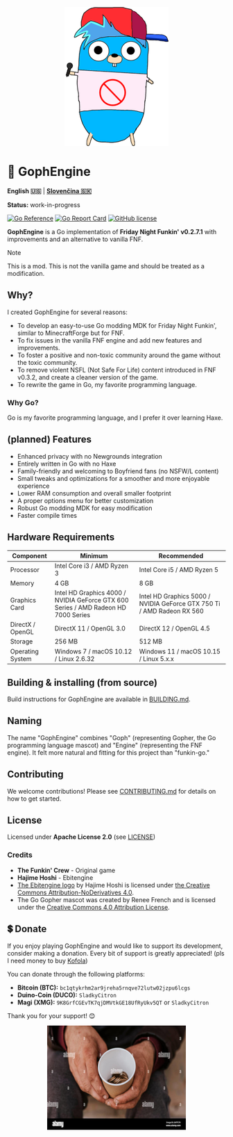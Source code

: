 <p align="center">
    <img src="https://github.com/MatusOllah/gophengine/blob/main/docs/bf-gopher_240x320.png" alt="GophEngine logo">
</p>

# 🎤 GophEngine

**English 🇺🇸** | **[Slovenčina 🇸🇰](https://github.com/MatusOllah/gophengine/blob/main/docs/README.sk.md)**

**Status:** work-in-progress

[![Go Reference](https://pkg.go.dev/badge/github.com/MatusOllah/gophengine.svg)](https://pkg.go.dev/github.com/MatusOllah/gophengine) [![Go Report Card](https://goreportcard.com/badge/github.com/MatusOllah/gophengine)](https://goreportcard.com/report/github.com/MatusOllah/gophengine) [![GitHub license](https://img.shields.io/github/license/MatusOllah/gophengine)](https://github.com/MatusOllah/gophengine/blob/main/LICENSE)

**GophEngine** is a Go implementation of **Friday Night Funkin' v0.2.7.1** with improvements and an alternative to vanilla FNF.

> [!NOTE]
> This is a mod. This is not the vanilla game and should be treated as a modification.

## Why?

I created GophEngine for several reasons:

* To develop an easy-to-use Go modding MDK for Friday Night Funkin', similar to MinecraftForge but for FNF.
* To fix issues in the vanilla FNF engine and add new features and improvements.
* To foster a positive and non-toxic community around the game without the toxic community.
* To remove violent NSFL (Not Safe For Life) content introduced in FNF v0.3.2, and create a cleaner version of the game.
* To rewrite the game in Go, my favorite programming language.

### Why Go?

Go is my favorite programming language, and I prefer it over learning Haxe.

## (planned) Features

* Enhanced privacy with no Newgrounds integration
* Entirely written in Go with no Haxe
* Family-friendly and welcoming to Boyfriend fans (no NSFW/L content)
* Small tweaks and optimizations for a smoother and more enjoyable experience
* Lower RAM consumption and overall smaller footprint
* A proper options menu for better customization
* Robust Go modding MDK for easy modification
* Faster compile times

## Hardware Requirements

| Component         | Minimum                                                                            | Recommended                                                             |
|-------------------|------------------------------------------------------------------------------------|-------------------------------------------------------------------------|
| Processor         | Intel Core i3 / AMD Ryzen 3                                                        | Intel Core i5 / AMD Ryzen 5                                             |
| Memory            | 4 GB                                                                               | 8 GB                                                                    |
| Graphics Card     | Intel HD Graphics 4000 / NVIDIA GeForce GTX 600 Series / AMD Radeon HD 7000 Series | Intel HD Graphics 5000 / NVIDIA GeForce GTX 750 Ti / AMD Radeon RX 560  |
| DirectX / OpenGL  | DirectX 11 / OpenGL 3.0                                                            | DirectX 12 / OpenGL 4.5                                                 |
| Storage           | 256 MB                                                                             | 512 MB                                                                  |
| Operating System  | Windows 7 / macOS 10.12 / Linux 2.6.32                                             | Windows 11 / macOS 10.15 / Linux 5.x.x                                  |

## Building & installing (from source)

Build instructions for GophEngine are available in [BUILDING.md](https://github.com/MatusOllah/gophengine/blob/main/docs/BUILDING.md).

## Naming

The name "GophEngine" combines "Goph" (representing Gopher, the Go programming language mascot) and "Engine" (representing the FNF engine). It felt more natural and fitting for this project than "funkin-go."

## Contributing

We welcome contributions! Please see [CONTRIBUTING.md](https://github.com/MatusOllah/gophengine/blob/main/CONTRIBUTING.md) for details on how to get started.

## License

Licensed under **Apache License 2.0** (see [LICENSE](https://github.com/MatusOllah/gophengine/blob/main/LICENSE))

### Credits

* **The Funkin' Crew** - Original game
* **Hajime Hoshi** - Ebitengine
* [The Ebitengine logo](https://github.com/MatusOllah/gophengine/blob/main/assets/images/ebiten_logo.png) by Hajime Hoshi is licensed under [the Creative Commons Attribution-NoDerivatives 4.0](https://creativecommons.org/licenses/by-nd/4.0/).
* The Go Gopher mascot was created by Renee French and is licensed under the [Creative Commons 4.0 Attribution License](https://creativecommons.org/licenses/by/4.0/).

## 💲 Donate

If you enjoy playing GophEngine and would like to support its development, consider making a donation. Every bit of support is greatly appreciated! (pls I need money to buy [Kofola](https://kofola.cz/en))

You can donate through the following platforms:

* **Bitcoin (BTC):** `bc1qtykrhm2ar9jreha5rnqve72lutw02jzpu6lcgs`
* **Duino-Coin (DUCO):** `SladkyCitron`
* **Magi (XMG):** `9K8GrfCGEvTK7qjDMVtkGE18UfRyUkv5QT` or `SladkyCitron`

Thank you for your support! 😊

<p align="center">
    <img src="https://github.com/MatusOllah/gophengine/blob/main/docs/homeless.png" alt="Homeless man holding cup">
</p>
